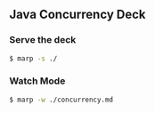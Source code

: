 ## Java Concurrency Deck

### Serve the deck

```bash
$ marp -s ./
```

### Watch Mode

```bash
$ marp -w ./concurrency.md
```
